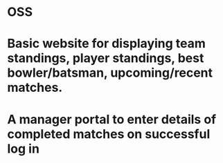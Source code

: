 # OSS
# Basic website for displaying team standings, player standings, best bowler/batsman, upcoming/recent matches.
# A manager portal to enter details of completed matches on successful log in
